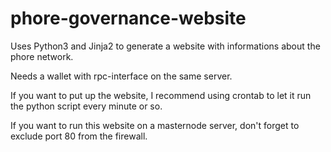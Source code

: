 # phore-governance-website
Uses Python3 and Jinja2 to generate a website with informations about the phore network.

Needs a wallet with rpc-interface on the same server.

If you want to put up the website, I recommend using crontab to let it run the python script every minute or so.

If you want to run this website on a masternode server, don't forget to exclude port 80 from the firewall.

